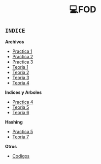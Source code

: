 <h1 align="center"> 💻FOD </h1>

## ```INDICE```

**Archivos**
  - [Practica 1](/Documentos/Practica1Nueva.md)
  - [Practica 2](/Documentos/Practica2.md)
  - [Practica 3](/Documentos/Practica3.md)
  - [Teoria 1](/Documentos/Teoria.md)
  - [Teoria 2](/Documentos/Teoria2.md)
  - [Teoria 3](/Documentos/Teoria3.md)
  - [Teoria 4](/Documentos/Teoria4.md)
 
**Indices y Arboles**
  - [Practica 4](/Documentos/Practica4.md)
  - [Teoria 5](/Documentos/Teoria5.md)
  - [Teoria 6](/Documentos/Teoria6.md)

**Hashing**
  - [Practica 5](/Documentos/Practica5.md)
  - [Teoria 7](/Documentos/Teoria7.md)

**Otros**
- [Codigos](/Documentos/Codigos.md)
